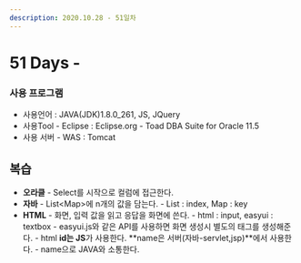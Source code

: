 ```yaml
---
description: 2020.10.28 - 51일차
---
```


# 51 Days -

### 사용 프로그램

* 사용언어 : JAVA\(JDK\)1.8.0\_261, JS, JQuery
* 사용Tool  - Eclipse : Eclipse.org - Toad DBA Suite for Oracle 11.5
* 사용 서버 - WAS : Tomcat

## 복습

* **오라클** - Select를 시작으로 컬럼에 접근한다.
* **자바** - List&lt;Map&gt;에 n개의 값을 담는다. - List : index, Map : key
* **HTML** - 화면, 입력 값을 읽고 응답을 화면에 쓴다. - html : input, easyui : textbox - easyui.js와 같은 API를 사용하면 화면 생성시 별도의 태그를 생성해준다. - html **id는 JS**가 사용한다. **name은 서버\(자바-servlet,jsp\)**에서 사용한다. - name으로 JAVA와 소통한다.

